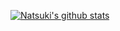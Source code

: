 [![Natsuki's github stats](https://github-readme-stats.vercel.app/api?username=natsuki1996)](https://github.com/anuraghazra/github-readme-stats)
